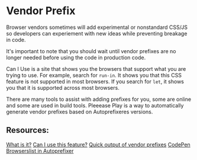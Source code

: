 # Vendor Prefix

Browser vendors sometimes will add experimental or nonstandard CSS/JS so developers can experiement with new ideas while preventing breakage in code. 

It's important to note that you should wait until vendor prefixes are no longer needed before using the code in production code.

Can I Use is a site that shows you the browsers that support what you are trying to use. For example, search for `run-in`. It shows you that this CSS feature is not supported in most browsers. If you search for `let`, it shows you that it is supported across most browsers.

There are many tools to assist with adding prefixes for you, some are online and some are used in build tools. Pleeease Play is a way to automatically generate vendor prefixes based on Autoprefixeres versions. 

## Resources:
[What is it?](https://developer.mozilla.org/en-US/docs/Glossary/Vendor_Prefix)
[Can I use this feature?](https://caniuse.com/)
[Quick output of vendor prefixes](http://pleeease.io/play/)
[CodePen](codepen.io)
[Browserslist in Autoprefixer](https://github.com/postcss/autoprefixer#browsers)
